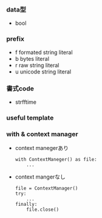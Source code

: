 ### data型
- bool

### prefix
- f
    formated string literal
- b
    bytes literal
- r
    raw string literal
- u
    unicode string literal


### 書式code
- strfftime 

### useful template

### with & context manager
- context manegerあり
    ```
    with ContextManeger() as file:
        ...
    ```
- context mangerなし
    ```
    file = ContextManager()
    try:
        ...
    finally:
        file.close()
    ```